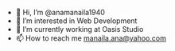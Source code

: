 - 👋 Hi, I’m @anamanaila1940
- 👀 I’m interested in Web Development
- 🌱 I’m currently working at Oasis Studio
- 📫 How to reach me manaila.ana@yahoo.com

<!---
anamanaila1940/anamanaila1940 is a ✨ special ✨ repository because its `README.md` (this file) appears on your GitHub profile.
You can click the Preview link to take a look at your changes.
--->
